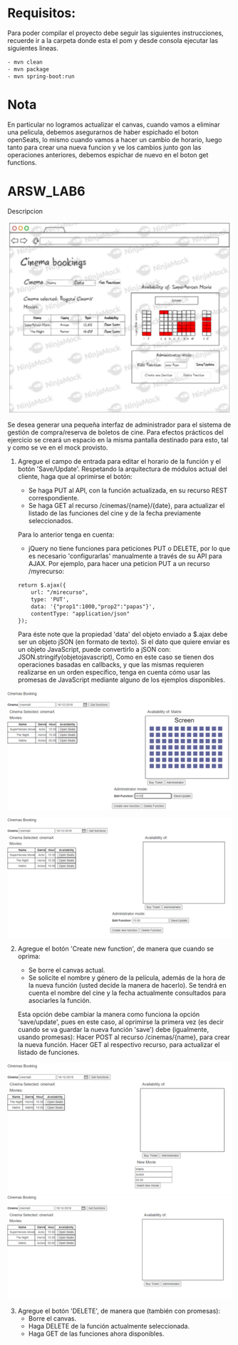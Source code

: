 # Requisitos:

Para poder compilar el proyecto debe seguir las siguientes instrucciones, recuerde ir a la carpeta donde esta el pom y desde consola ejecutar las siguientes lineas.
    
    - mvn clean
    - mvn package
    - mvn spring-boot:run
    

# Nota

En particular no logramos actualizar el canvas, cuando vamos a eliminar una pelicula, debemos asegurarnos de haber espichado el boton openSeats, lo mismo cuando vamos a hacer un cambio de horario, luego tanto para crear una nueva funcion y ve los cambios junto gon las operaciones anteriores, debemos espichar de nuevo en el boton get functions.

# ARSW_LAB6

Descripcion

![](https://github.com/JuanManuelHerreraMoya/ARSW_LAB6/blob/master/HeavyClientCINEMA/img/principal.PNG)

Se desea generar una pequeña interfaz de administrador para el sistema de gestión de compra/reserva de boletos de cine. Para efectos prácticos del ejercicio se creará un espacio en la misma pantalla destinado para esto, tal y como se ve en el mock provisto.

1.  Agregue el campo de entrada para editar el horario de la función y el botón 'Save/Update'. Respetando la arquitectura de módulos actual del cliente, haga que al oprimirse el botón:
    - Se haga PUT al API, con la función actualizada, en su recurso REST correspondiente.
    - Se haga GET al recurso /cinemas/{name}/{date}, para actualizar el listado de las funciones del cine y de la fecha previamente seleccionados.

    Para lo anterior tenga en cuenta:
      -  jQuery no tiene funciones para peticiones PUT o DELETE, por lo que es necesario 'configurarlas' manualmente a través de su API para AJAX. Por ejemplo, para hacer una peticion PUT a un recurso /myrecurso:

        return $.ajax({
            url: "/mirecurso",
            type: 'PUT',
            data: '{"prop1":1000,"prop2":"papas"}',
            contentType: "application/json"
        });

    Para éste note que la propiedad 'data' del objeto enviado a $.ajax debe ser un objeto jSON (en formato de texto). Si el dato que quiere enviar es un objeto JavaScript, puede convertirlo a jSON con:
JSON.stringify(objetojavascript),
Como en este caso se tienen dos operaciones basadas en callbacks, y que las mismas requieren realizarse en un orden específico, tenga en cuenta cómo usar las promesas de JavaScript mediante alguno de los ejemplos disponibles.

![](https://github.com/JuanManuelHerreraMoya/ARSW_LAB6/blob/master/HeavyClientCINEMA/img/del.PNG)

![](https://github.com/JuanManuelHerreraMoya/ARSW_LAB6/blob/master/HeavyClientCINEMA/img/del2.PNG)


2.  Agregue el botón 'Create new function', de manera que cuando se oprima:
    - Se borre el canvas actual.
    - Se solicite el nombre y género de la película, además de la hora de la nueva función (usted decide la manera de hacerlo). Se tendrá en cuenta el nombre del cine y la fecha actualmente consultados para asociarles la función.

    Esta opción debe cambiar la manera como funciona la opción 'save/update', pues en este caso, al oprimirse la primera vez (es decir cuando se va guardar la nueva función 'save') debe (igualmente, usando promesas):
Hacer POST al recurso /cinemas/{name}, para crear la nueva función.
Hacer GET al respectivo recurso, para actualizar el listado de funciones.

![](https://github.com/JuanManuelHerreraMoya/ARSW_LAB6/blob/master/HeavyClientCINEMA/img/crarPeli.PNG)
![](https://github.com/JuanManuelHerreraMoya/ARSW_LAB6/blob/master/HeavyClientCINEMA/img/crarPeli2.PNG)

3.  Agregue el botón 'DELETE', de manera que (también con promesas):
    - Borre el canvas.
    - Haga DELETE de la función actualmente seleccionada.
    - Haga GET de las funciones ahora disponibles.
